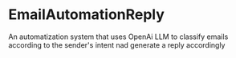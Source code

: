 # EmailAutomationReply
An automatization system that uses OpenAi LLM to classify emails according to the sender's intent nad generate a reply accordingly
